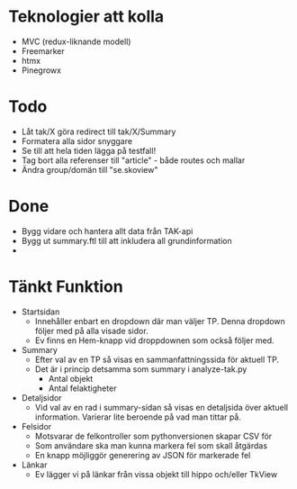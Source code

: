# Teknologier att kolla

* MVC (redux-liknande modell)
* Freemarker
* htmx
* Pinegrowx

# Todo

* Låt tak/X göra redirect till tak/X/Summary
* Formatera alla sidor snyggare
* Se till att hela tiden lägga på testfall!
* Tag bort alla referenser till "article" - både routes och mallar
* Ändra group/domän till "se.skoview"

# Done

* Bygg vidare och hantera allt data från TAK-api
* Bygg ut summary.ftl till att inkludera all grundinformation
*

# Tänkt Funktion

* Startsidan
    * Innehåller enbart en dropdown där man väljer TP. Denna dropdown följer med på alla visade sidor.
    * Ev finns en Hem-knapp vid droppdownen som också följer med.
* Summary
    * Efter val av en TP så visas en sammanfattningssida för aktuell TP.
    * Det är i princip detsamma som summary i analyze-tak.py
        * Antal objekt
        * Antal felaktigheter
* Detaljsidor
    * Vid val av en rad i summary-sidan så visas en detaljsida över aktuell information. Varierar lite beroende på vad
      man tittar på.
* Felsidor
    * Motsvarar de felkontroller som pythonversionen skapar CSV för
    * Som användare ska man kunna markera fel som skall åtgärdas
    * En knapp möjliggör generering av JSON för markerade fel
* Länkar
    * Ev lägger vi på länkar från vissa objekt till hippo och/eller TkView
